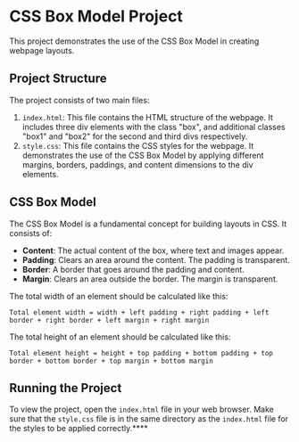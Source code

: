 # CSS Box Model Project

This project demonstrates the use of the CSS Box Model in creating webpage layouts.

## Project Structure

The project consists of two main files:

1. `index.html`: This file contains the HTML structure of the webpage. It includes three div elements with the class "box", and additional classes "box1" and "box2" for the second and third divs respectively.
2. `style.css`: This file contains the CSS styles for the webpage. It demonstrates the use of the CSS Box Model by applying different margins, borders, paddings, and content dimensions to the div elements.

## CSS Box Model

The CSS Box Model is a fundamental concept for building layouts in CSS. It consists of:

- **Content**: The actual content of the box, where text and images appear.
- **Padding**: Clears an area around the content. The padding is transparent.
- **Border**: A border that goes around the padding and content.
- **Margin**: Clears an area outside the border. The margin is transparent.

The total width of an element should be calculated like this:

`Total element width = width + left padding + right padding + left border + right border + left margin + right margin`

The total height of an element should be calculated like this:

`Total element height = height + top padding + bottom padding + top border + bottom border + top margin + bottom margin`

## Running the Project

To view the project, open the `index.html` file in your web browser. Make sure that the `style.css` file is in the same directory as the `index.html` file for the styles to be applied correctly.****
